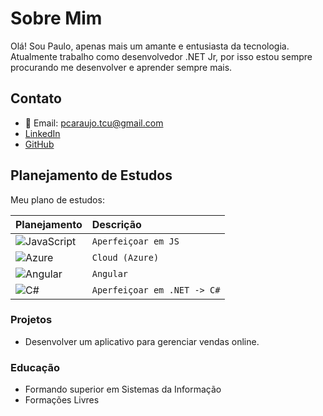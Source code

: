 # Sobre Mim

Olá! Sou Paulo, apenas mais um amante e entusiasta da tecnologia. Atualmente trabalho como desenvolvedor .NET Jr, por isso estou sempre procurando me desenvolver e aprender sempre mais. 

## Contato

- 📧 Email: pcaraujo.tcu@gmail.com
- [LinkedIn](https://www.linkedin.com/in/paulo-cesar-araujo-b199471b1/)
- [GitHub](https://github.com/Paulo-Tcu)

## Planejamento de Estudos

Meu plano de estudos:

<table>
  <thead>
    <tr align="left">
      <th>Planejamento</th>
      <th>Descrição</th>
    </tr>
  </thead>
  <tbody align="left">
    <tr>
      <td>
        <img align="center" alt="JavaScript" src="https://img.shields.io/badge/JavaScript-000?style=for-the-badge&logo=javascript">
      </td>
      <td>
        <code>Aperfeiçoar em JS</code>
      </td>
    </tr>
    <tr>
      <td>
        <img align="center" alt="Azure" src="https://img.shields.io/badge/A Azure-000?style=for-the-badge">
      </td>
      <td>
        <code>Cloud (Azure)</code>
      </td>
    </tr>
    <tr>
      <td>
        <img align="center" alt="Angular" src="https://img.shields.io/badge/Angular-000?style=for-the-badge&logo=angular&logoColor=00FF00">
      </td>
      <td>
        <code>Angular</code>
      </td>
    </tr>
    <tr>
      <td>
        <img align="center" alt="C#" src="https://img.shields.io/badge/C%23-000?style=for-the-badge&logo=c-sharp&logoColor=823085">
      </td>
      <td>
        <code>Aperfeiçoar em .NET -> C#</code>
      </td>
    </tr>
  </tbody>
  <tfoot></tfoot>
</table>

### Projetos

- Desenvolver um aplicativo para gerenciar vendas online.

### Educação

- Formando superior em Sistemas da Informação
- Formações Livres

